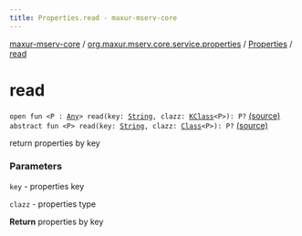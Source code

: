 ```yaml
---
title: Properties.read - maxur-mserv-core
---
```


[maxur-mserv-core](../../index.html) / [org.maxur.mserv.core.service.properties](../index.html) / [Properties](index.html) / [read](.)

# read

`open fun <P : `[`Any`](https://kotlinlang.org/api/latest/jvm/stdlib/kotlin/-any/index.html)`> read(key: `[`String`](https://kotlinlang.org/api/latest/jvm/stdlib/kotlin/-string/index.html)`, clazz: `[`KClass`](https://kotlinlang.org/api/latest/jvm/stdlib/kotlin.reflect/-k-class/index.html)`<P>): P?` [(source)](https://github.com/myunusov/maxur-mserv/tree/master/maxur-mserv-core/src/main/kotlin/org/maxur/mserv/core/service/properties/Properties.kt#L54)
`abstract fun <P> read(key: `[`String`](https://kotlinlang.org/api/latest/jvm/stdlib/kotlin/-string/index.html)`, clazz: `[`Class`](http://docs.oracle.com/javase/8/docs/api/java/lang/Class.html)`<P>): P?` [(source)](https://github.com/myunusov/maxur-mserv/tree/master/maxur-mserv-core/src/main/kotlin/org/maxur/mserv/core/service/properties/Properties.kt#L65)

return properties by key

### Parameters

`key` - properties key

`clazz` - properties type

**Return**
properties by key

